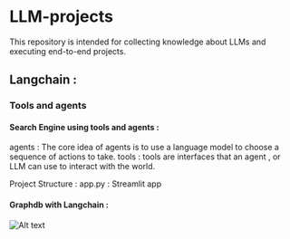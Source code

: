 # LLM-projects
This repository is intended for collecting knowledge about LLMs and executing end-to-end projects.

## Langchain : 


### Tools and agents 

#### Search Engine using tools and agents : 

agents : The core idea of agents is to use a language model to choose a sequence of actions to take. 
tools : tools are interfaces that an agent , or LLM can use to interact with the world.

Project Structure : 
app.py  : Streamlit app 




#### Graphdb with Langchain : 
![Alt text](../LLM-projects/images/graphdb.png)  


